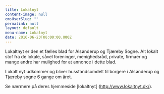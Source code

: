 ```yaml
---
title: Lokalnyt
content-image: null
cmsUserSlug: ""
permalink: null
layout: default
menu-name: Lokalnyt
date: 2016-06-23T00:00:00.000Z
---
```


Lokaltnyt er den et fælles blad for Alsønderup og Tjæreby Sogne. Alt lokalt stof fra de lokale, såvel foreninger, menighedsråd, private, firmaer og mange andre har mulighed for at annonce i dette blad. 

Lokalt nyt udkommer og bliver husstandsomdelt til borgere i Alsønderup og Tjæreby sogne 6 gange om året.

Se nærmere på deres hjemmeside [lokaltnyt] (http://www.lokaltnyt.dk/). 